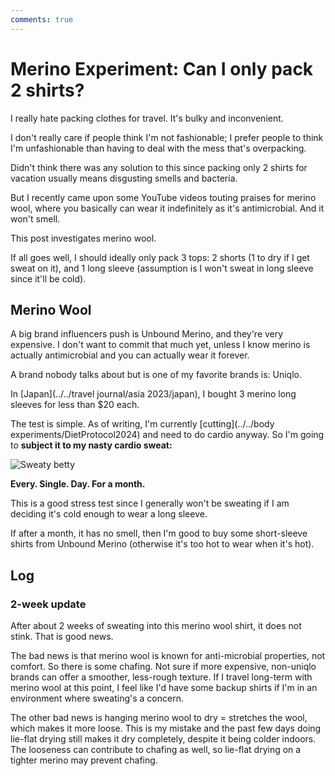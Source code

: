 ```yaml
---
comments: true
---
```




# Merino Experiment: Can I only pack 2 shirts?

I really hate packing clothes for travel. It's bulky and inconvenient.

I don't really care if people think I'm not fashionable; I prefer people to think I'm unfashionable than having to deal with the mess that's overpacking.

Didn't think there was any solution to this since packing only 2 shirts for vacation usually means disgusting smells and bacteria.

But I recently came upon some YouTube videos touting praises for merino wool, where you basically can wear it indefinitely as it's antimicrobial. And it won't smell.

This post investigates merino wool.

If all goes well, I should ideally only pack 3 tops: 2 shorts (1 to dry if I get sweat on it), and 1 long sleeve (assumption is I won't sweat in long sleeve since it'll be cold).

## Merino Wool

A big brand influencers push is Unbound Merino, and they're very expensive. I don't want to commit that much yet, unless I know merino is actually antimicrobial and you can actually wear it forever.

A brand nobody talks about but is one of my favorite brands is: Uniqlo.

In [Japan](../../travel journal/asia 2023/japan), I bought 3 merino long sleeves for less than $20 each.

The test is simple. As of writing, I'm currently [cutting](../../body experiments/DietProtocol2024) and need to do cardio anyway. So I'm going to **subject it to my nasty cardio sweat:**

![Sweaty betty](../images/merino_sweat.jpg)

**Every. Single. Day. For a month.**

This is a good stress test since I generally won't be sweating if I am deciding it's cold enough to wear a long sleeve.

If after a month, it has no smell, then I'm good to buy some short-sleeve shirts from Unbound Merino (otherwise it's too hot to wear when it's hot).

## Log

### 2-week update

After about 2 weeks of sweating into this merino wool shirt, it does not stink. That is good news.

The bad news is that merino wool is known for anti-microbial properties, not comfort. So there is some chafing. Not sure if more expensive, non-uniqlo brands can offer a smoother, less-rough texture. If I travel long-term with merino wool at this point, I feel like I'd have some backup shirts if I'm in an environment where sweating's a concern.

The other bad news is hanging merino wool to dry = stretches the wool, which makes it more loose. This is my mistake and the past few days doing lie-flat drying still makes it dry completely, despite it being colder indoors. The looseness can contribute to chafing as well, so lie-flat drying on a tighter merino may prevent chafing.

